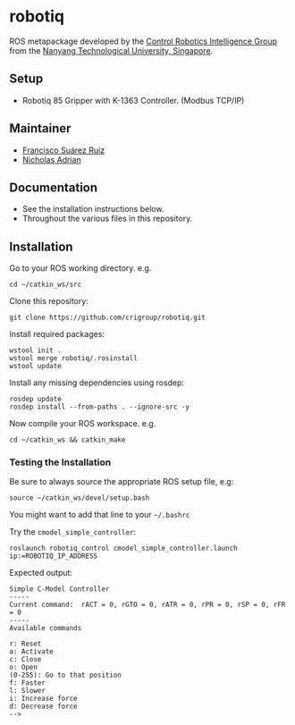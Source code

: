 # robotiq

ROS metapackage developed by the [Control Robotics Intelligence Group](http://www.ntu.edu.sg/home/cuong/) from the [Nanyang Technological University, Singapore](http://www.ntu.edu.sg).

## Setup

  * Robotiq 85 Gripper with K-1363 Controller. (Modbus TCP/IP)


## Maintainer

  * [Francisco Suárez Ruiz](fsuarez6.github.io)
  * [Nicholas Adrian](nicholasadr.github.io)

## Documentation

  * See the installation instructions below.
  * Throughout the various files in this repository.

## Installation

Go to your ROS working directory. e.g.
```{bash}
cd ~/catkin_ws/src
```

Clone this repository:
```{bash}
git clone https://github.com/crigroup/robotiq.git
```

Install required packages:
```{bash}
wstool init .
wstool merge robotiq/.rosinstall
wstool update
```

Install any missing dependencies using rosdep:
```{bash}
rosdep update
rosdep install --from-paths . --ignore-src -y
```

Now compile your ROS workspace. e.g.
```{bash}
cd ~/catkin_ws && catkin_make
```

### Testing the Installation

Be sure to always source the appropriate ROS setup file, e.g:
```{bash}
source ~/catkin_ws/devel/setup.bash
```
You might want to add that line to your `~/.bashrc`

Try the `cmodel_simple_controller`:
```{bash}
roslaunch robotiq_control cmodel_simple_controller.launch ip:=ROBOTIQ_IP_ADDRESS
```
Expected output:
```
Simple C-Model Controller
-----
Current command:  rACT = 0, rGTO = 0, rATR = 0, rPR = 0, rSP = 0, rFR = 0
-----
Available commands

r: Reset
a: Activate
c: Close
o: Open
(0-255): Go to that position
f: Faster
l: Slower
i: Increase force
d: Decrease force
-->
```
